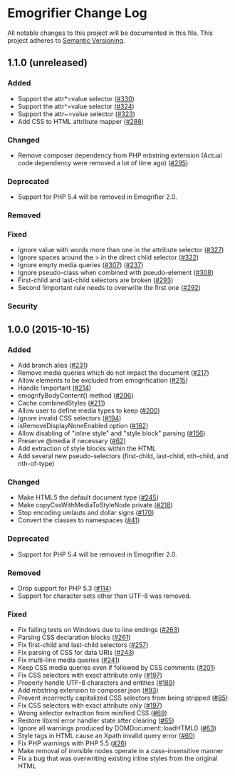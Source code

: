 # Emogrifier Change Log

All notable changes to this project will be documented in this file.
This project adheres to [Semantic Versioning](http://semver.org/).


## 1.1.0 (unreleased)

### Added
- Support the attr*=value selector
  ([#330](https://github.com/jjriv/emogrifier/pull/330))
- Support the attr^=value selector
  ([#324](https://github.com/jjriv/emogrifier/pull/324))
- Support the attr~=value selector
  ([#323](https://github.com/jjriv/emogrifier/pull/323))
- Add CSS to HTML attribute mapper
  ([#288](https://github.com/jjriv/emogrifier/pull/288))


### Changed
- Remove composer dependency from PHP mbstring extension
  (Actual code dependency were removed a lot of time ago)
  ([#295](https://github.com/jjriv/emogrifier/pull/295))


### Deprecated
- Support for PHP 5.4 will be removed in Emogrifier 2.0.


### Removed


### Fixed
- Ignore value with words more than one in the attribute selector
  ([#327](https://github.com/jjriv/emogrifier/pull/327))
- Ignore spaces around the > in the direct child selector
  ([#322](https://github.com/jjriv/emogrifier/pull/322))
- Ignore empty media queries
  ([#307](https://github.com/jjriv/emogrifier/pull/307))
  ([#237](https://github.com/jjriv/emogrifier/issues/237))
- Ignore pseudo-class when combined with pseudo-element
  ([#308](https://github.com/jjriv/emogrifier/pull/308))
- First-child and last-child selectors are broken
  ([#293](https://github.com/jjriv/emogrifier/pull/293))
- Second !important rule needs to overwrite the first one
  ([#292](https://github.com/jjriv/emogrifier/pull/292))


### Security



## 1.0.0 (2015-10-15)

### Added
- Add branch alias ([#231](https://github.com/jjriv/emogrifier/pull/231))
- Remove media queries which do not impact the document
  ([#217](https://github.com/jjriv/emogrifier/pull/217))
- Allow elements to be excluded from emogrification
  ([#215](https://github.com/jjriv/emogrifier/pull/215))
- Handle !important ([#214](https://github.com/jjriv/emogrifier/pull/214))
- emogrifyBodyContent() method
  ([#206](https://github.com/jjriv/emogrifier/pull/206))
- Cache combinedStyles ([#211](https://github.com/jjriv/emogrifier/pull/211))
- Allow user to define media types to keep
  ([#200](https://github.com/jjriv/emogrifier/pull/200))
- Ignore invalid CSS selectors
  ([#194](https://github.com/jjriv/emogrifier/pull/194))
- isRemoveDisplayNoneEnabled option
  ([#162](https://github.com/jjriv/emogrifier/pull/162))
- Allow disabling of "inline style" and "style block" parsing
  ([#156](https://github.com/jjriv/emogrifier/pull/156))
- Preserve @media if necessary
  ([#62](https://github.com/jjriv/emogrifier/pull/62))
- Add extraction of style blocks within the HTML
- Add several new pseudo-selectors (first-child, last-child, nth-child,
  and nth-of-type)


### Changed
- Make HTML5 the default document type
  ([#245](https://github.com/jjriv/emogrifier/pull/245))
- Make copyCssWithMediaToStyleNode private
  ([#218](https://github.com/jjriv/emogrifier/pull/218))
- Stop encoding umlauts and dollar signs
  ([#170](https://github.com/jjriv/emogrifier/pull/170))
- Convert the classes to namespaces
  ([#41](https://github.com/jjriv/emogrifier/pull/41))


### Deprecated
- Support for PHP 5.4 will be removed in Emogrifier 2.0.


### Removed
- Drop support for PHP 5.3
  ([#114](https://github.com/jjriv/emogrifier/pull/114))
- Support for character sets other than UTF-8 was removed.


### Fixed
- Fix failing tests on Windows due to line endings
  ([#263](https://github.com/jjriv/emogrifier/pull/263))
- Parsing CSS declaration blocks
  ([#261](https://github.com/jjriv/emogrifier/pull/261))
- Fix first-child and last-child selectors
  ([#257](https://github.com/jjriv/emogrifier/pull/257))
- Fix parsing of CSS for data URIs
  ([#243](https://github.com/jjriv/emogrifier/pull/243))
- Fix multi-line media queries
  ([#241](https://github.com/jjriv/emogrifier/pull/241))
- Keep CSS media queries even if followed by CSS comments
  ([#201](https://github.com/jjriv/emogrifier/pull/201))
- Fix CSS selectors with exact attribute only
  ([#197](https://github.com/jjriv/emogrifier/pull/197))
- Properly handle UTF-8 characters and entities
  ([#189](https://github.com/jjriv/emogrifier/pull/189))
- Add mbstring extension to composer.json
  ([#93](https://github.com/jjriv/emogrifier/pull/93))
- Prevent incorrectly capitalized CSS selectors from being stripped
  ([#85](https://github.com/jjriv/emogrifier/pull/85))
- Fix CSS selectors with exact attribute only
  ([#197](https://github.com/jjriv/emogrifier/pull/197))
- Wrong selector extraction from minified CSS
  ([#69](https://github.com/jjriv/emogrifier/pull/69))
- Restore libxml error handler state after clearing
  ([#65](https://github.com/jjriv/emogrifier/pull/65))
- Ignore all warnings produced by DOMDocument::loadHTML()
  ([#63](https://github.com/jjriv/emogrifier/pull/63))
- Style tags in HTML cause an Xpath invalid query error
  ([#60](https://github.com/jjriv/emogrifier/pull/60))
- Fix PHP warnings with PHP 5.5
  ([#26](https://github.com/jjriv/emogrifier/pull/26))
- Make removal of invisible nodes operate in a case-insensitive manner
- Fix a bug that was overwriting existing inline styles from the original HTML
